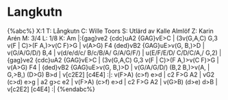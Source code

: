 # Langkutn

{%abc%}
X:1
T: Långkutn
C: Wille Toors
S: Utlärd av Kalle Almlöf
Z: Karin Arén
M: 3/4
L: 1/8
K: Am
|:{gag}ve2 {cdc}uA2 {GAG}vE>C | (3v(G,A,C) G,3 v(F | C)>(F A,)>v(C F)>G | v(A>G) F4
{ded}vB2 {GAG}uE>v(G, B,)>D | v(G/A/G/D/) B,4 | v(d/e/d/c/ B/c/B/A/ G/A/G/F/) | u(E/F/E/D/ C/D/C/A,/ G,2) | 
{gag}ve2 {cdc}uA2 {GAG}vE>C | (3v(G,A,C) G,3 v(F | C)>(F A,)>v(C F)>G | v(A>G) F4 | 
{ded}vB2 {GAG}uE>v(G, B,)>D | v(G/A/G/D/) (B,2 B,)>v(A, | G,>B,) (D>G) B>d | v[c2E2] [c4E4] :|:
v(F>A) (c>f) e>d | c2 F>G A2 | vG2 (c>d) e>g | a2 g>c e2 | 
v(F>A) (c>f) e>d | c2 F>G A2 | v(G>B) (d>e) d>B | v[c2E2] [c4E4] :|
{%endabc%}



